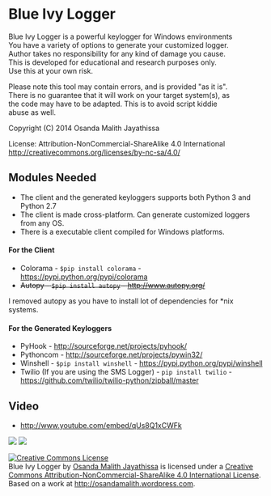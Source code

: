 Blue Ivy Logger
===============

                                                                         
  Blue Ivy Logger is a powerful keylogger for Windows environments       
  You have a variety of options to generate your customized logger.      
  Author takes no responsibility for any kind of damage you cause.       
  This is developed for educational and research purposes only.          
  Use this at your own risk.                                             
                                                                         
  Please note this tool may contain errors, and is provided "as it is".    
  There is no guarantee that it will work on your target system(s), as   
  the code may have to be adapted. This is to avoid script kiddie        
  abuse as well.                                                         
                                                                         
  Copyright (C) 2014 Osanda Malith Jayathissa                            
                                                                         
  License: Attribution-NonCommercial-ShareAlike 4.0 International        
  http://creativecommons.org/licenses/by-nc-sa/4.0/                      
                                                                         

## Modules Needed

- The client and the generated keyloggers supports both Python 3 and Python 2.7
- The client is made cross-platform. Can generate customized loggers from any OS.
- There is a executable client compiled for Windows platforms.

#### For the Client
* Colorama - `$pip install colorama` - https://pypi.python.org/pypi/colorama
* ~~Autopy - `$pip install autopy` - http://www.autopy.org/~~ 

I removed autopy as you have to install lot of dependencies for *nix systems.

#### For the Generated Keyloggers
* PyHook - http://sourceforge.net/projects/pyhook/
* Pythoncom - http://sourceforge.net/projects/pywin32/
* Winshell - `$pip install winshell` - https://pypi.python.org/pypi/winshell
* Twilio (If you are using the SMS Logger) - `pip install twilio` - https://github.com/twilio/twilio-python/zipball/master

## Video

* http://www.youtube.com/embed/qUs8Q1xCWFk

<img src="http://i.imgur.com/S8HXkPI.png">
<img src="http://i.imgur.com/MyGBInS.png">

<a rel="license" href="http://creativecommons.org/licenses/by-nc-sa/4.0/"><img alt="Creative Commons License" style="border-width:0" src="https://i.creativecommons.org/l/by-nc-sa/4.0/88x31.png" /></a><br /><span xmlns:dct="http://purl.org/dc/terms/" property="dct:title">Blue Ivy Logger</span> by <a xmlns:cc="http://creativecommons.org/ns#" href="http://osandamalith.github.io/Blue" property="cc:attributionName" rel="cc:attributionURL">Osanda Malith Jayathissa</a> is licensed under a <a rel="license" href="http://creativecommons.org/licenses/by-nc-sa/4.0/">Creative Commons Attribution-NonCommercial-ShareAlike 4.0 International License</a>.<br />Based on a work at <a xmlns:dct="http://purl.org/dc/terms/" href="http://osandamalith.wordpress.com" rel="dct:source">http://osandamalith.wordpress.com</a>.
